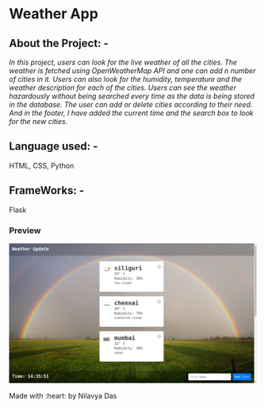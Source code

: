 # Weather App <br>
## About the Project: - 
<p><i>
    In this project, users can look for the live weather of all the cities. The weather is fetched using OpenWeatherMap API and one can add n number of cities in it. Users can also look for the humidity, temperature and the weather description for each of the cities. Users can see the weather hazardously without being searched every time as the data is being stored in the database. The user can add or delete cities according to their need. And in the footer, I have added the current time and the search box to look for the new cities.
  </i>
</p>

## Language used: - 
HTML,
CSS, 
Python

## FrameWorks: -
Flask


### Preview


<p> <img src="https://github.com/nilavya2000/Weather_app/blob/main/pythonenv3.8/weather_app.png" width=500 > <p>

 <p>Made with :heart: by Nilavya Das</p>
